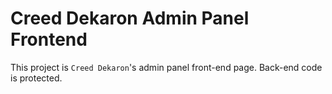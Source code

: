 # Creed Dekaron Admin Panel Frontend

This project is `Creed Dekaron`'s admin panel front-end page. Back-end code is protected.
  